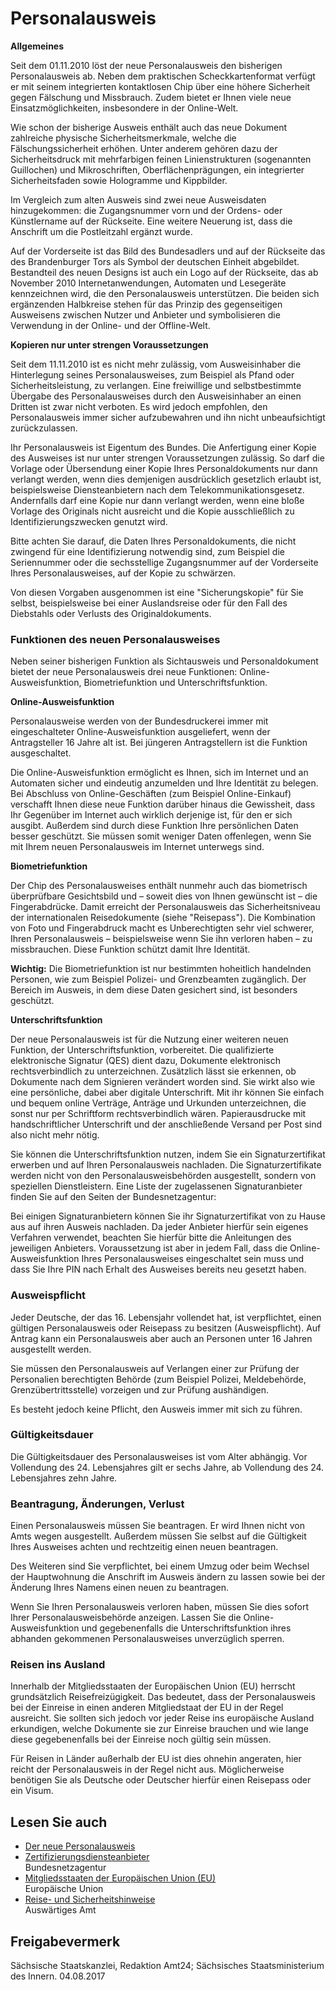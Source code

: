# Personalausweis

**Allgemeines**

Seit dem 01.11.2010 löst der neue Personalausweis den bisherigen Personalausweis ab. Neben dem praktischen Scheckkartenformat verfügt er mit seinem integrierten kontaktlosen Chip über eine höhere Sicherheit gegen Fälschung und Missbrauch. Zudem bietet er Ihnen viele neue Einsatzmöglichkeiten, insbesondere in der Online-Welt.

Wie schon der bisherige Ausweis enthält auch das neue Dokument zahlreiche physische Sicherheitsmerkmale, welche die Fälschungssicherheit erhöhen. Unter anderem gehören dazu der Sicherheitsdruck mit mehrfarbigen feinen Linienstrukturen (sogenannten Guillochen) und Mikroschriften, Oberflächenprägungen, ein integrierter Sicherheitsfaden sowie Hologramme und Kippbilder.

Im Vergleich zum alten Ausweis sind zwei neue Ausweisdaten hinzugekommen: die Zugangsnummer vorn und der Ordens- oder Künstlername auf der Rückseite. Eine weitere Neuerung ist, dass die Anschrift um die Postleitzahl ergänzt wurde.

Auf der Vorderseite ist das Bild des Bundesadlers und auf der Rückseite das des Brandenburger Tors als Symbol der deutschen Einheit abgebildet. Bestandteil des neuen Designs ist auch ein Logo auf der Rückseite, das ab November 2010 Internetanwendungen, Automaten und Lesegeräte kennzeichnen wird, die den Personalausweis unterstützen. Die beiden sich ergänzenden Halbkreise stehen für das Prinzip des gegenseitigen Ausweisens zwischen Nutzer und Anbieter und symbolisieren die Verwendung in der Online- und der Offline-Welt.

**Kopieren nur unter strengen Voraussetzungen**

Seit dem 11.11.2010 ist es nicht mehr zulässig, vom Ausweisinhaber die Hinterlegung seines Personalausweises, zum Beispiel als Pfand oder Sicherheitsleistung, zu verlangen. Eine freiwillige und selbstbestimmte Übergabe des Personalausweises durch den Ausweisinhaber an einen Dritten ist zwar nicht verboten. Es wird jedoch empfohlen, den Personalausweis immer sicher aufzubewahren und ihn nicht unbeaufsichtigt zurückzulassen.

Ihr Personalausweis ist Eigentum des Bundes. Die Anfertigung einer Kopie des Ausweises ist nur unter strengen Voraussetzungen zulässig. So darf die Vorlage oder Übersendung einer Kopie Ihres Personaldokuments nur dann verlangt werden, wenn dies demjenigen ausdrücklich gesetzlich erlaubt ist, beispielsweise Diensteanbietern nach dem Telekommunikationsgesetz. Andernfalls darf eine Kopie nur dann verlangt werden, wenn eine bloße Vorlage des Originals nicht ausreicht und die Kopie ausschließlich zu Identifizierungszwecken genutzt wird.

Bitte achten Sie darauf, die Daten Ihres Personaldokuments, die nicht zwingend für eine Identifizierung notwendig sind, zum Beispiel die Seriennummer oder die sechsstellige Zugangsnummer auf der Vorderseite Ihres Personalausweises, auf der Kopie zu schwärzen.

Von diesen Vorgaben ausgenommen ist eine "Sicherungskopie" für Sie selbst, beispielsweise bei einer Auslandsreise oder für den Fall des Diebstahls oder Verlusts des Originaldokuments.

### Funktionen des neuen Personalausweises

Neben seiner bisherigen Funktion als Sichtausweis und Personaldokument bietet der neue Personalausweis drei neue Funktionen: Online-Ausweisfunktion, Biometriefunktion und Unterschriftsfunktion.

**Online-Ausweisfunktion**

Personalausweise werden von der Bundesdruckerei immer mit eingeschalteter Online-Ausweisfunktion ausgeliefert, wenn der Antragsteller 16 Jahre alt ist. Bei jüngeren Antragstellern ist die Funktion ausgeschaltet.

Die Online-Ausweisfunktion ermöglicht es Ihnen, sich im Internet und an Automaten sicher und eindeutig anzumelden und Ihre Identität zu belegen. Bei Abschluss von Online-Geschäften (zum Beispiel Online-Einkauf) verschafft Ihnen diese neue Funktion darüber hinaus die Gewissheit, dass Ihr Gegenüber im Internet auch wirklich derjenige ist, für den er sich ausgibt. Außerdem sind durch diese Funktion Ihre persönlichen Daten besser geschützt. Sie müssen somit weniger Daten offenlegen, wenn Sie mit Ihrem neuen Personalausweis im Internet unterwegs sind.

**Biometriefunktion**

Der Chip des Personalausweises enthält nunmehr auch das biometrisch überprüfbare Gesichtsbild und – soweit dies von Ihnen gewünscht ist – die Fingerabdrücke. Damit erreicht der Personalausweis das Sicherheitsniveau der internationalen Reisedokumente (siehe "Reisepass"). Die Kombination von Foto und Fingerabdruck macht es Unberechtigten sehr viel schwerer, Ihren Personalausweis – beispielsweise wenn Sie ihn verloren haben – zu missbrauchen. Diese Funktion schützt damit Ihre Identität.

**Wichtig:** Die Biometriefunktion ist nur bestimmten hoheitlich handelnden Personen, wie zum Beispiel Polizei- und Grenzbeamten zugänglich. Der Bereich im Ausweis, in dem diese Daten gesichert sind, ist besonders geschützt.

**Unterschriftsfunktion**

Der neue Personalausweis ist für die Nutzung einer weiteren neuen Funktion, der Unterschriftsfunktion, vorbereitet. Die qualifizierte elektronische Signatur (QES) dient dazu, Dokumente elektronisch rechtsverbindlich zu unterzeichnen. Zusätzlich lässt sie erkennen, ob Dokumente nach dem Signieren verändert worden sind. Sie wirkt also wie eine persönliche, dabei aber digitale Unterschrift. Mit ihr können Sie einfach und bequem online Verträge, Anträge und Urkunden unterzeichnen, die sonst nur per Schriftform rechtsverbindlich wären. Papierausdrucke mit handschriftlicher Unterschrift und der anschließende Versand per Post sind also nicht mehr nötig.

Sie können die Unterschriftsfunktion nutzen, indem Sie ein Signaturzertifikat erwerben und auf Ihren Personalausweis nachladen. Die Signaturzertifikate werden nicht von den Personalausweisbehörden ausgestellt, sondern von speziellen Dienstleistern. Eine Liste der zugelassenen Signaturanbieter finden Sie auf den Seiten der Bundesnetzagentur:

Bei einigen Signaturanbietern können Sie ihr Signaturzertifikat von zu Hause aus auf ihren Ausweis nachladen. Da jeder Anbieter hierfür sein eigenes Verfahren verwendet, beachten Sie hierfür bitte die Anleitungen des jeweiligen Anbieters. Voraussetzung ist aber in jedem Fall, dass die Online-Ausweisfunktion Ihres Personalausweises eingeschaltet sein muss und dass Sie Ihre PIN nach Erhalt des Ausweises bereits neu gesetzt haben.

### Ausweispflicht

Jeder Deutsche, der das 16. Lebensjahr vollendet hat, ist verpflichtet, einen gültigen Personalausweis oder Reisepass zu besitzen (Ausweispflicht). Auf Antrag kann ein Personalausweis aber auch an Personen unter 16 Jahren ausgestellt werden.

Sie müssen den Personalausweis auf Verlangen einer zur Prüfung der Personalien berechtigten Behörde (zum Beispiel Polizei, Meldebehörde, Grenzübertrittsstelle) vorzeigen und zur Prüfung aushändigen.

Es besteht jedoch keine Pflicht, den Ausweis immer mit sich zu führen.

### Gültigkeitsdauer

Die Gültigkeitsdauer des Personalausweises ist vom Alter abhängig. Vor Vollendung des 24. Lebensjahres gilt er sechs Jahre, ab Vollendung des 24. Lebensjahres zehn Jahre.

### Beantragung, Änderungen, Verlust

Einen Personalausweis müssen Sie beantragen. Er wird Ihnen nicht von Amts wegen ausgestellt. Außerdem müssen Sie selbst auf die Gültigkeit Ihres Ausweises achten und rechtzeitig einen neuen beantragen.

Des Weiteren sind Sie verpflichtet, bei einem Umzug oder beim Wechsel der Hauptwohnung die Anschrift im Ausweis ändern zu lassen sowie bei der Änderung Ihres Namens einen neuen zu beantragen.

Wenn Sie Ihren Personalausweis verloren haben, müssen Sie dies sofort Ihrer Personalausweisbehörde anzeigen. Lassen Sie die Online-Ausweisfunktion und gegebenenfalls die Unterschriftsfunktion ihres abhanden gekommenen Personalausweises unverzüglich sperren.

### Reisen ins Ausland

Innerhalb der Mitgliedsstaaten der Europäischen Union (EU) herrscht grundsätzlich Reisefreizügigkeit. Das bedeutet, dass der Personalausweis bei der Einreise in einen anderen Mitgliedstaat der EU in der Regel ausreicht. Sie sollten sich jedoch vor jeder Reise ins europäische Ausland erkundigen, welche Dokumente sie zur Einreise brauchen und wie lange diese gegebenenfalls bei der Einreise noch gültig sein müssen.

Für Reisen in Länder außerhalb der EU ist dies ohnehin angeraten, hier reicht der Personalausweis in der Regel nicht aus. Möglicherweise benötigen Sie als Deutsche oder Deutscher hierfür einen Reisepass oder ein Visum.

## Lesen Sie auch

* [Der neue Personalausweis](http://www.personalausweisportal.de/)
* [Zertifizierungsdiensteanbieter](https://www.nrca-ds.de/)  
  Bundesnetzagentur
* [Mitgliedsstaaten der Europäischen Union (EU)](https://europa.eu/european-union/about-eu/countries_de "Seite der Europäischen Kommission mit allen Mitgliedssataaten, Beitritsskandidaten und allen anderen Staaten Europas")  
  Europäische Union
* [Reise- und Sicherheitshinweise](http://www.auswaertiges-amt.de/DE/Laenderinformationen/LaenderReiseinformationen_node.html "Auswärtiges Amt: Rubrik \"Länder, Reise, Sicherheit\" (auswaertiges-amt.de)")  
  Auswärtiges Amt

## Freigabevermerk

Sächsische Staatskanzlei, Redaktion Amt24; Sächsisches Staatsministerium des Innern. 04.08.2017
